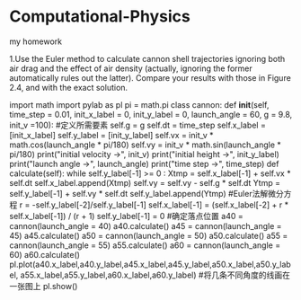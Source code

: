 # Computational-Physics
my homework

1.Use the Euler method to calculate cannon shell trajectories ignoring both air drag and the effect of air density (actually, ignoring the former automatically rules out the latter). Compare your results with those in Figure 2.4, and with the exact solution.

import math
import pylab as pl
pi = math.pi
class cannon:
    def __init__(self, time_step = 0.01, init_x_label = 0, 
                init_y_label = 0, launch_angle = 60, g = 9.8,
                init_v =100):
        #定义所需要素
        self.g = g
        self.dt = time_step
        self.x_label = [init_x_label]
        self.y_label = [init_y_label]
        self.vx = init_v * math.cos(launch_angle * pi/180)
        self.vy = init_v * math.sin(launch_angle * pi/180)
        print("initial velocity ->", init_v)
        print("initial height ->", init_y_label)
        print("launch angle ->", launch_angle)
        print("time step ->", time_step)
    def calculate(self):
        while self.y_label[-1] >= 0 :
            Xtmp = self.x_label[-1] + self.vx * self.dt
            self.x_label.append(Xtmp)
            self.vy = self.vy - self.g * self.dt
            Ytmp = self.y_label[-1] + self.vy * self.dt
            self.y_label.append(Ytmp)
        #Euler法解微分方程
        r = -self.y_label[-2]/self.y_label[-1]
        self.x_label[-1] = (self.x_label[-2] + r * self.x_label[-1]) / (r + 1)
        self.y_label[-1] = 0
        #确定落点位置
a40 = cannon(launch_angle = 40)
a40.calculate()
a45 = cannon(launch_angle = 45)
a45.calculate()
a50 = cannon(launch_angle = 50)
a50.calculate()
a55 = cannon(launch_angle = 55)
a55.calculate()
a60 = cannon(launch_angle = 60)
a60.calculate()
pl.plot(a40.x_label,a40.y_label,a45.x_label,a45.y_label,a50.x_label,a50.y_label,
        a55.x_label,a55.y_label,a60.x_label,a60.y_label)
#将几条不同角度的线画在一张图上
pl.show()
